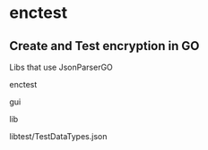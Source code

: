 # enctest

## Create and Test encryption in GO

Libs that use JsonParserGO

enctest

gui

lib

libtest/TestDataTypes.json